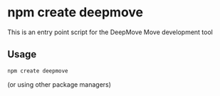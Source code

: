 # npm create deepmove

This is an entry point script for the DeepMove Move development tool

## Usage

```bash
npm create deepmove
```

(or using other package managers)
